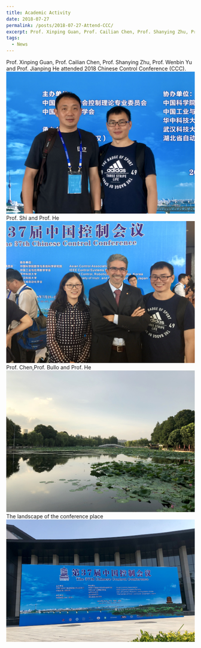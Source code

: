 ```yaml
---
title: Academic Activity
date: 2018-07-27
permalink: /posts/2018-07-27-Attend-CCC/
excerpt: Prof. Xinping Guan, Prof. Cailian Chen, Prof. Shanying Zhu, Prof. Wenbin Yu and Prof. Jianping He attended 2018 Chinese Control Conference (CCC).
tags:
  - News
---
```


Prof. Xinping Guan, Prof. Cailian Chen, Prof. Shanying Zhu, Prof. Wenbin Yu and Prof. Jianping He attended 2018 Chinese Control Conference (CCC).  
![image1](/images/post-images/2018-07/2018-07-27-a.jpg)
Prof. Shi and Prof. He 
![image1](/images/post-images/2018-07/2018-07-27-b.jpg)
Prof. Chen,Prof. Bullo and Prof. He   
![image1](/images/post-images/2018-07/2018-07-27-c.jpg)
The landscape of the conference place  
![image1](/images/post-images/2018-07/2018-07-27-d.jpg)  

